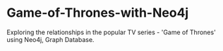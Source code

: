 # Game-of-Thrones-with-Neo4j
Exploring the relationships in the popular TV series - 'Game of Thrones' using Neo4j, Graph Database.
